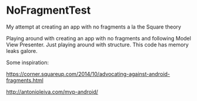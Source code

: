 # NoFragmentTest
My attempt at creating an app with no fragments a la the Square theory

Playing around with creating an app with no fragments and following Model View Presenter. Just playing around with structure. This code has memory leaks galore.

Some inspiration:

https://corner.squareup.com/2014/10/advocating-against-android-fragments.html

http://antonioleiva.com/mvp-android/
